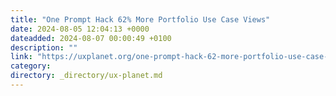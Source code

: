 ```yaml
---
title: "One Prompt Hack 62% More Portfolio Use Case Views"
date: 2024-08-05 12:04:13 +0000
dateadded: 2024-08-07 00:00:49 +0100
description: ""
link: "https://uxplanet.org/one-prompt-hack-62-more-portfolio-use-case-views-28fa9227a410?source=rss----819cc2aaeee0---4"
category:
directory: _directory/ux-planet.md
---
```

